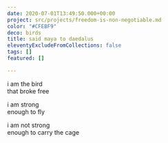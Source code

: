 ```yaml
---
date: 2020-07-01T13:49:50.000+00:00
project: src/projects/freedom-is-non-negotiable.md
color: "#CFEBF9"
deco: birds
title: said maya to daedalus
eleventyExcludeFromCollections: false
tags: []
featured: []

---
```

i am the bird  
that broke free

i am strong  
enough to fly

i am not strong  
enough to carry the cage
